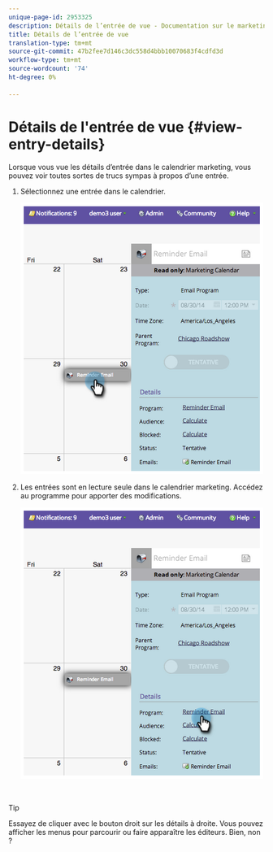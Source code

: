 ```yaml
---
unique-page-id: 2953325
description: Détails de l’entrée de vue - Documentation sur le marketing - Documentation sur le produit
title: Détails de l’entrée de vue
translation-type: tm+mt
source-git-commit: 47b2fee7d146c3dc558d4bbb10070683f4cdfd3d
workflow-type: tm+mt
source-wordcount: '74'
ht-degree: 0%

---
```



# Détails de l&#39;entrée de vue {#view-entry-details}

Lorsque vous vue les détails d’entrée dans le calendrier marketing, vous pouvez voir toutes sortes de trucs sympas à propos d’une entrée.

1. Sélectionnez une entrée dans le calendrier.

   ![](assets/image2014-9-26-10-3a30-3a44.png)

1. Les entrées sont en lecture seule dans le calendrier marketing. Accédez au programme pour apporter des modifications.

   ![](assets/image2014-9-26-10-3a31-3a1.png)

   `  
`

>[!TIP]
>
>Essayez de cliquer avec le bouton droit sur les détails à droite. Vous pouvez afficher les menus pour parcourir ou faire apparaître les éditeurs. Bien, non ?

